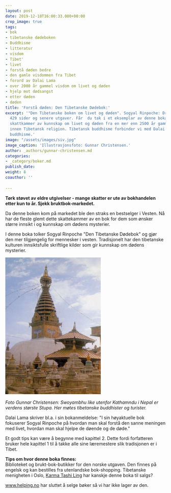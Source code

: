 ```yaml
---
layout: post
date: 2019-12-18T16:00:33.000+00:00
crop_image: true
tags:
- bok
- tibetanske dødeboken
- Buddhisme
- litteratur
- visdom
- Tibet'
- livet
- forstå døden bedre
- den gamle visdommen fra Tibet
- forord av Dalai Lama
- over 2000 år gammel visdom om livet og døden
- hjelp mot dødsangst
- etter døden
- døden
title: 'Forstå døden: Den Tibetanske Dødebok:'
excerpt: '"Den Tibetanske boken om livet og døden". Sogyal Rinpoche: Dreyer 1996.
  429 sider og senere utgaver. Får  du tak i et eksemplar av denne boka har du et
  skattkammer av kunnskap om livet og døden fra en mer enn 2500 år gammel tradisjon
  innen Tibetansk religion. Tibetansk buddhisme forbinder vi med Dalai Lama og tantrisk
  buddhisme.'
image: "/assets/images/siv.jpg"
image_caption: 'Illustrasjonsfoto: Gunnar Christensen.'
author: _authors/gunnar-christensen.md
categories:
- _category/boker.md
publish_date: 
weight: 8
coauthor: ''

---
```

**Tørk støvet av eldre utgivelser - mange skatter er ute av bokhandelen etter kun to år. Sjekk bruktbok-markedet.**

Da denne boken kom på markedet ble den straks en bestselger i Vesten. Nå har de fleste glemt dette skattekammer av en bok for dem som ønsker større innsikt i og kunnskap om dødens mysterier.

I denne boka tolker Sogyal Rinpoche "Den Tibetanske Dødebok" og gjør den mer tilgjengelig for mennesker i vesten. Tradisjonelt har den tibetanske kulturen innsiktsfulle skriftlige kilder som gir kunnskap om dødens mysterier.

![](/assets/images/stupanepal.jpg)

_Foto Gunnar Christensen: Swoyambhu like utenfor Kathamndu i Nepal er verdens største Stupa. Her møtes tibetanske buddhister og turister._

Dalai Lama skriver bl.a. i sin bokanmeldelse: "I sin høyaktuelle bok fokuserer Sogyal Rinpoche på hvordan man skal forstå den sanne meningen med livet, hvordan man skal hjelpe de døende og de døde."

Et godt tips kan være å begynne med kapittel 2. Dette fordi forfatteren bruker hele kapittel 1 til å takke alle sine læremestere slik tradisjonen er i Tibet.

**Tips om hvor denne boka finnes:**  
Biblioteket og brukt-bok-butikker for den norske utgaven. Den finnes på engelsk og kan bestilles fra utenlandske bok-shopping. Tibetanske menigheten i Oslo, [Karma Tashi Ling](https://www.ktl.no/ "https://www.ktl.no/") har kanskje denne boka til salgs?

www.helping.no har sluttet å selge bøker så vi har ikke lager av den.